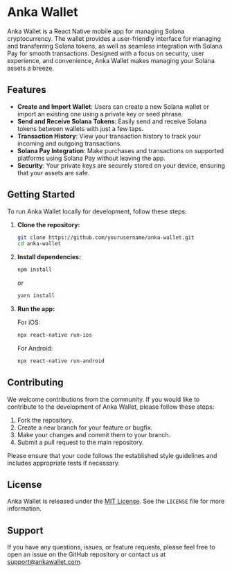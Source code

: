 # Anka Wallet

Anka Wallet is a React Native mobile app for managing Solana cryptocurrency. The wallet provides a user-friendly interface for managing and transferring Solana tokens, as well as seamless integration with Solana Pay for smooth transactions. Designed with a focus on security, user experience, and convenience, Anka Wallet makes managing your Solana assets a breeze.

## Features

- **Create and Import Wallet**: Users can create a new Solana wallet or import an existing one using a private key or seed phrase.
- **Send and Receive Solana Tokens**: Easily send and receive Solana tokens between wallets with just a few taps.
- **Transaction History**: View your transaction history to track your incoming and outgoing transactions.
- **Solana Pay Integration**: Make purchases and transactions on supported platforms using Solana Pay without leaving the app.
- **Security**: Your private keys are securely stored on your device, ensuring that your assets are safe.

## Getting Started

To run Anka Wallet locally for development, follow these steps:

1. **Clone the repository:**

   ```bash
   git clone https://github.com/yourusername/anka-wallet.git
   cd anka-wallet
   ```

2. **Install dependencies:**

   ```bash
   npm install
   ```

   or

   ```bash
   yarn install
   ```

3. **Run the app:**

   For iOS:

   ```bash
   npx react-native run-ios
   ```

   For Android:

   ```bash
   npx react-native run-android
   ```

## Contributing

We welcome contributions from the community. If you would like to contribute to the development of Anka Wallet, please follow these steps:

1. Fork the repository.
2. Create a new branch for your feature or bugfix.
3. Make your changes and commit them to your branch.
4. Submit a pull request to the main repository.

Please ensure that your code follows the established style guidelines and includes appropriate tests if necessary.

## License

Anka Wallet is released under the [MIT License](https://opensource.org/licenses/MIT). See the `LICENSE` file for more information.

## Support

If you have any questions, issues, or feature requests, please feel free to open an issue on the GitHub repository or contact us at support@ankawallet.com.
